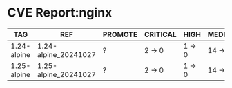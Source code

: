 # CVE Report:nginx
|     TAG     |         REF          | PROMOTE | CRITICAL |  HIGH  |  MEDIUM  |  LOW   | UNKNOWN |
|-------------|----------------------|---------|----------|--------|----------|--------|---------|
| 1.24-alpine | 1.24-alpine_20241027 | ?       | 2 -> 0   | 1 -> 0 | 14 -> 12 | 2 -> 0 | 0 -> 0  |
| 1.25-alpine | 1.25-alpine_20241027 | ?       | 2 -> 0   | 1 -> 0 | 14 -> 12 | 2 -> 0 | 0 -> 0  |
